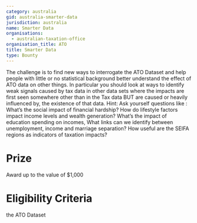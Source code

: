 ```yaml
---
category: australia
gid: australia-smarter-data
jurisdiction: australia
name: Smarter Data
organisations:
  - australian-taxation-office
organisation_title: ATO
title: Smarter Data
type: Bounty
---
```


The challenge is to find new ways to interrogate the ATO Dataset and help people with little or no statistical background better understand the effect of ATO data on other things. In particular you should look at ways to identify weak signals caused by tax data in other data sets where the impacts are first seen somewhere other than in the Tax data BUT are caused or heavily influenced by, the existence of that data.
Hint: Ask yourself questions like : What’s the social impact of financial hardship?  How do lifestyle factors impact income levels and wealth generation?  What’s the impact of education spending on incomes, What links can we identify between unemployment, income and marriage separation? How useful are the SEIFA regions as indicators of taxation impacts?

# Prize
Award up to the value of $1,000

# Eligibility Criteria
the ATO Dataset